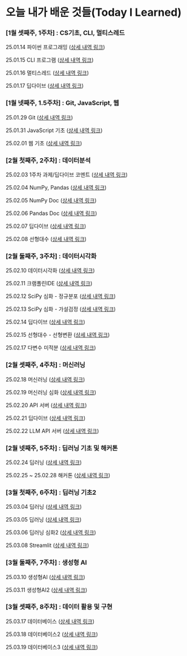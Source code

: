 # 오늘 내가 배운 것들(Today I Learned)

### [1월 셋째주, 1주차] : CS기초, CLI, 멀티스레드

25.01.14 파이썬 프로그래밍 ([상세 내역 링크](https://github.com/stupidyoh/noah-til/blob/main/2025/Jan/2025-01-14.md))

25.01.15 CLI 프로그램 ([상세 내역 링크](https://github.com/stupidyoh/noah-til/blob/main/2025/Jan/2025-01-15.md))

25.01.16 멀티스레드 ([상세 내역 링크](https://github.com/stupidyoh/noah-til/blob/main/2025/Jan/2025-01-16.md))

25.01.17 딥다이브 ([상세 내역 링크](https://github.com/stupidyoh/noah-til/blob/main/2025/Jan/2025-01-17.md))

### [1월 넷째주, 1.5주차] : Git, JavaScript, 웹

25.01.29 Git ([상세 내역 링크](https://github.com/stupidyoh/noah-til/blob/main/2025/Jan/2025-01-29.md))

25.01.31 JavaScript 기초 ([상세 내역 링크](https://github.com/stupidyoh/noah-til/blob/main/2025/Jan/2025-01-31.md))

25.02.01 웹 기초 ([상세 내역 링크](https://github.com/stupidyoh/noah-til/blob/main/2025/Feb/2025-02-01.md))

### [2월 첫째주, 2주차] : 데이터분석

25.02.03 1주차 과제/딥다이브 코멘트 ([상세 내역 링크](https://github.com/stupidyoh/noah-til/blob/main/2025/Feb/2025-02-03.md))

25.02.04 NumPy, Pandas ([상세 내역 링크](https://github.com/stupidyoh/noah-til/blob/main/2025/Feb/2025-02-04.md))

25.02.05 NumPy Doc ([상세 내역 링크](https://github.com/stupidyoh/noah-til/blob/main/2025/Feb/2025-02-05.md))

25.02.06 Pandas Doc ([상세 내역 링크](https://github.com/stupidyoh/noah-til/blob/main/2025/Feb/2025-02-06.md))

25.02.07 딥다이브 ([상세 내역 링크](https://github.com/stupidyoh/noah-til/blob/main/2025/Feb/2025-02-07.md))

25.02.08 선형대수 ([상세 내역 링크](https://github.com/stupidyoh/noah-til/blob/main/2025/Feb/2025-02-08.md))

### [2월 둘째주, 3주차] : 데이터시각화

25.02.10 데이터시각화 ([상세 내역 링크](https://github.com/stupidyoh/noah-til/blob/main/2025/Feb/2025-02-10.md))

25.02.11 크램폴린IDE ([상세 내역 링크](https://github.com/stupidyoh/noah-til/blob/main/2025/Feb/2025-02-11.md))

25.02.12 SciPy 심화 - 정규분포 ([상세 내역 링크](https://github.com/stupidyoh/noah-til/blob/main/2025/Feb/2025-02-12.md))

25.02.13 SciPy 심화 - 가설검정 ([상세 내역 링크](https://github.com/stupidyoh/noah-til/blob/main/2025/Feb/2025-02-13.md))

25.02.14 딥다이브 ([상세 내역 링크](https://github.com/stupidyoh/noah-til/blob/main/2025/Feb/2025-02-14.md))

25.02.15 선형대수 - 선형변환 ([상세 내역 링크](https://github.com/stupidyoh/noah-til/blob/main/2025/Feb/2025-02-15.md))

25.02.17 다변수 미적분 ([상세 내역 링크](https://github.com/stupidyoh/noah-til/blob/main/2025/Feb/2025-02-17.md))

### [2월 셋째주, 4주차] : 머신러닝

25.02.18 머신러닝 ([상세 내역 링크](https://github.com/stupidyoh/noah-til/blob/main/2025/Feb/2025-02-18.md))

25.02.19 머신러닝 심화 ([상세 내역 링크](https://github.com/stupidyoh/noah-til/blob/main/2025/Feb/2025-02-19.md))

25.02.20 API 서버 ([상세 내역 링크](https://github.com/stupidyoh/noah-til/blob/main/2025/Feb/2025-02-20.md))

25.02.21 딥다이브 ([상세 내역 링크](https://github.com/stupidyoh/noah-til/blob/main/2025/Feb/2025-02-21.md))

25.02.22 LLM API 서버 ([상세 내역 링크](https://github.com/stupidyoh/noah-til/blob/main/2025/Feb/2025-02-22.md))

### [2월 넷째주, 5주차] : 딥러닝 기초 및 해커톤

25.02.24 딥러닝 ([상세 내역 링크](https://github.com/stupidyoh/noah-til/blob/main/2025/Feb/2025-02-24.md))

25.02.25 ~ 25.02.28 해커톤 ([상세 내역 링크](https://github.com/stupidyoh/noah-til/blob/main/2025/Feb/2025-02-28.md))

### [3월 첫째주, 6주차] : 딥러닝 기초2

25.03.04 딥러닝 ([상세 내역 링크](https://github.com/stupidyoh/noah-til/blob/main/2025/Mar/2025-03-04.md))

25.03.05 딥러닝 ([상세 내역 링크](https://github.com/stupidyoh/noah-til/blob/main/2025/Mar/2025-03-05.md))

25.03.06 딥러닝 심화2 ([상세 내역 링크](https://github.com/stupidyoh/noah-til/blob/main/2025/Mar/2025-03-06.md))

25.03.08 Streamlit ([상세 내역 링크](https://github.com/stupidyoh/noah-til/blob/main/2025/Mar/2025-03-08.md))

### [3월 둘째주, 7주차] : 생성형 AI

25.03.10 생성형AI ([상세 내역 링크](https://github.com/stupidyoh/noah-til/blob/main/2025/Mar/2025-03-10.md))

25.03.11 생성형AI2 ([상세 내역 링크](https://github.com/stupidyoh/noah-til/blob/main/2025/Mar/2025-03-11.md))

### [3월 셋째주, 8주차] : 데이터 활용 및 구현

25.03.17 데이터베이스 ([상세 내역 링크](https://github.com/stupidyoh/noah-til/blob/main/2025/Mar/2025-03-17.md))

25.03.18 데이터베이스2 ([상세 내역 링크](https://github.com/stupidyoh/noah-til/blob/main/2025/Mar/2025-03-18.md))

25.03.19 데이터베이스3 ([상세 내역 링크](https://github.com/stupidyoh/noah-til/blob/main/2025/Mar/2025-03-19.md))
